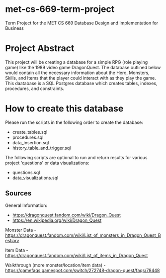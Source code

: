 # met-cs-669-term-project
Term Project for the MET CS 669 Database Design and Implementation for Business

# Project Abstract 
This project will be creating a database for a simple RPG (role playing game) like the 1989 video game DragonQuest.  The database outlined below would contain all the necessary information about the Hero, Monsters, Skills, and Items that the player could interact with as they play the game.  This daatabase is a SQL Postgres database which creates tables, indexes, procedures, and constraints.

# How to create this database
Please run the scripts in the following order to create the database: 
 - create_tables.sql
 - procedures.sql
 - data_insertion.sql
 - history_table_and_trigger.sql
 
The following scripts are optional to run and return results for various project 'questions' or data visualizations: 
 - questions.sql
 - data_visualizations.sql
 



## Sources
General Information:
 - https://dragonquest.fandom.com/wiki/Dragon_Quest
 - https://en.wikipedia.org/wiki/Dragon_Quest

Monster Data - https://dragonquest.fandom.com/wiki/List_of_monsters_in_Dragon_Quest_Bestiary

Item Data - https://dragonquest.fandom.com/wiki/List_of_items_in_Dragon_Quest

Walkthrough (more monster/location/item data) - https://gamefaqs.gamespot.com/switch/272748-dragon-quest/faqs/78448

